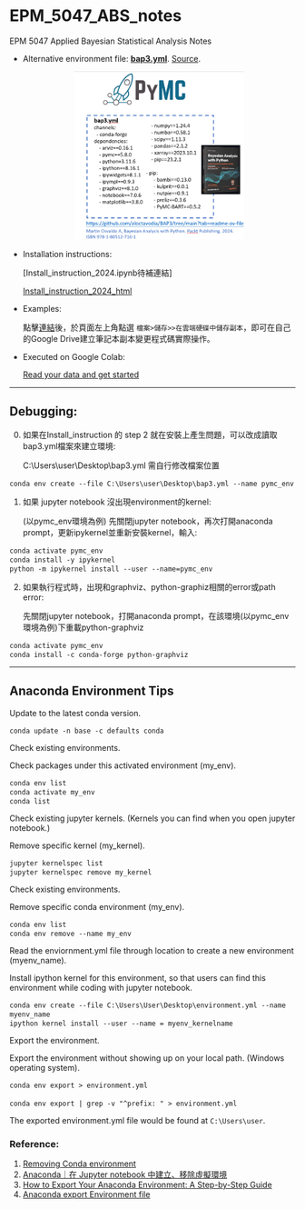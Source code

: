 # EPM_5047_ABS_notes
EPM 5047 Applied Bayesian Statistical Analysis Notes


<!---pymc_environment.yml:
![pymc_env_yml](https://github.com/yvminyni/EPM_5047_ABS_notes/blob/main/ABS_picture/create_environment_yml.jpg)
--->

- Alternative environment file: [**bap3.yml**](https://github.com/yvminyni/EPM_5047_ABS_notes/blob/main/bap3.yml). 
[Source](https://github.com/aloctavodia/BAP3/tree/main).
  
  <!---![bap3_env](https://github.com/yvminyni/EPM_5047_ABS_notes/blob/main/ABS_picture/bap3_env.png)--->
  <div align="center">
  <img src="https://github.com/yvminyni/EPM_5047_ABS_notes/blob/main/ABS_picture/bap3_env.png" width="300"  />
  </div>
- Installation instructions:
    
  [Install_instruction_2024.ipynb待補連結]

  [Install_instruction_2024_html](https://github.com/yvminyni/EPM_5047_ABS_notes/blob/main/0820_Install_instruction-output_html.html)

- Examples:

  點擊[連結](https://colab.research.google.com/drive/1opFXvCPnOgRyTcNZE3arbTwRlcGoW5WI?usp=sharing)後，於頁面左上角點選 `檔案>儲存>>在雲端硬碟中儲存副本`，即可在自己的Google Drive建立筆記本副本變更程式碼實際操作。

- Executed on Google Colab:

   [Read your data and get started](https://colab.research.google.com/drive/1Mhs_c9DBNYwtHE2cjfzd92YCnBSCgWP-?usp=sharing)


----
## Debugging:

0. 如果在Install_instruction 的 step 2 就在安裝上產生問題，可以改成讀取bap3.yml檔案來建立環境:

    C:\Users\user\Desktop\bap3.yml 需自行修改檔案位置
```
conda env create --file C:\Users\user\Desktop\bap3.yml --name pymc_env
```

1. 如果 jupyter notebook 沒出現environment的kernel:
   
   (以pymc_env環境為例) 先關閉jupyter notebook，再次打開anaconda prompt，更新ipykernel並重新安裝kernel，輸入:
```
conda activate pymc_env
conda install -y ipykernel
python -m ipykernel install --user --name=pymc_env
```

2.  如果執行程式時，出現和graphviz、python-graphiz相關的error或path error:

    先關閉jupyter notebook，打開anaconda prompt，在該環境(以pymc_env環境為例)下重載python-graphviz
```
conda activate pymc_env
conda install -c conda-forge python-graphviz
```

----
## Anaconda Environment Tips

Update to the latest conda version.
```
conda update -n base -c defaults conda
```

Check existing environments. 

Check packages under this activated environment (my_env).
```
conda env list
conda activate my_env
conda list 
```

Check existing jupyter kernels. (Kernels you can find when you open jupyter notebook.)

Remove specific kernel (my_kernel).
```
jupyter kernelspec list
jupyter kernelspec remove my_kernel
```
Check existing environments. 

Remove specific conda environment (my_env).
```
conda env list
conda env remove --name my_env
```
Read the enviornment.yml file through location to create a new environment (myenv_name).

Install ipython kernel for this environment, so that users can find this environment while coding with jupyter notebook.
```
conda env create --file C:\Users\User\Desktop\environment.yml --name myenv_name
ipython kernel install --user --name = myenv_kernelname
```

Export the environment.

Export the environment without showing up on your local path. (Windows operating system).
```
conda env export > environment.yml

conda env export | grep -v "^prefix: " > environment.yml
```
The exported environment.yml file would be found at `C:\Users\user`.


### Reference:
1. [Removing Conda environment](https://stackoverflow.com/questions/49127834/removing-conda-environment)
2. [Anaconda｜在 Jupyter notebook 中建立、移除虛擬環境](https://medium.com/programming-with-data/%E5%9C%A8-jupyter-notebook-%E4%B8%AD%E5%BB%BA%E7%AB%8B-%E7%A7%BB%E9%99%A4%E8%99%9B%E6%93%AC%E7%92%B0%E5%A2%83-6c90c89791a5)
3. [How to Export Your Anaconda Environment: A Step-by-Step Guide](https://pythontwist.com/how-to-export-your-anaconda-environment-a-step-by-step-guide)
4. [Anaconda export Environment file](https://stackoverflow.com/questions/41274007/anaconda-export-environment-file)
